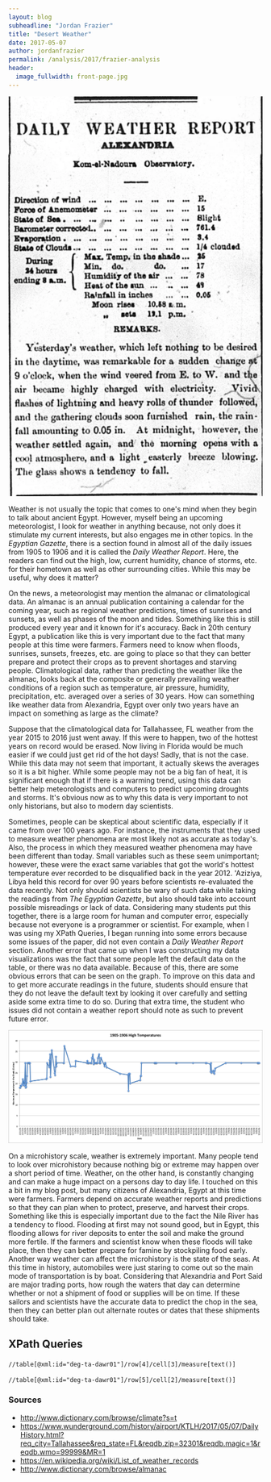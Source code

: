 ```yaml
---
layout: blog
subheadline: "Jordan Frazier"
title: "Desert Weather"
date: 2017-05-07
author: jordanfrazier
permalink: /analysis/2017/frazier-analysis
header:
  image_fullwidth: front-page.jpg
---
```

![frazier-dailyweatherreport](frazier-dailyweatherreport.png)

Weather is not usually the topic that comes to one's mind when they begin to talk about ancient Egypt. However, myself being an upcoming meteorologist, I look for weather in anything because, not only does it stimulate my current interests, but also engages me in other topics. In the _Egyptian Gazette_, there is a section found in almost all of the daily issues from 1905 to 1906 and it is called the _Daily Weather Report_. Here, the readers can find out the high, low, current humidity, chance of storms, etc. for their hometown as well as other surrounding cities. While this may be useful, why does it matter?

On the news, a meteorologist may mention the almanac or climatological data. An almanac is an annual publication containing a calendar for the coming year, such as regional weather predictions, times of sunrises and sunsets, as well as phases of the moon and tides. Something like this is still produced every year and it known for it's accuracy. Back in 20th century Egypt, a publication like this is very important due to the fact that many people at this time were farmers. Farmers need to know when floods, sunrises, sunsets, freezes, etc. are going to place so that they can better prepare and protect their crops as to prevent shortages and starving people. Climatological data, rather than predicting the weather like the almanac, looks back at the composite or generally prevailing weather conditions of a region such as temperature, air pressure, humidity, precipitation, etc. averaged over a series of 30 years. How can something like weather data from Alexandria, Egypt over only two years have an impact on something as large as the climate?

Suppose that the climatological data for Tallahassee, FL weather from the year 2015 to 2016 just went away. If this were to happen, two of the hottest years on record would be erased. Now living in Florida would be much easier if we could just get rid of the hot days! Sadly, that is not the case. While this data may not seem that important, it actually skews the averages so it is a bit higher. While some people may not be a big fan of heat, it is significant enough that if there is a warming trend, using this data can better help meteorologists and computers to predict upcoming droughts and storms. It's obvious now as to why this data is very important to not only historians, but also to modern day scientists.

Sometimes, people can be skeptical about scientific data, especially if it came from over 100 years ago. For instance, the instruments that they used to measure weather phenomena are most likely not as accurate as today's. Also, the process in which they measured weather phenomena may have been different than today. Small variables such as these seem unimportant; however, these were the exact same variables that got the world's hottest temperature ever recorded to be disqualified back in the year 2012. 'Aziziya, Libya held this record for over 90 years before scientists re-evaluated the data recently. Not only should scientists be wary of such data while taking the readings from _The Egyptian Gazette_, but also should take into account possible misreadings or lack of data. Considering many students put this together, there is a large room for human and computer error, especially because not everyone is a programmer or scientist. For example, when I was using my XPath Queries, I began running into some errors because some issues of the paper, did not even contain a _Daily Weather Report_ section. Another error that came up when I was constructing my data visualizations was the fact that some people left the default data on the table, or there was no data available. Because of this, there are some obvious errors that can be seen on the graph. To improve on this data and to get more accurate readings in the future, students should ensure that they do not leave the default text by looking it over carefully and setting aside some extra time to do so. During that extra time, the student who issues did not contain a weather report should note as such to prevent future error.

![frazier-1905-1906HighTemperatures](frazier-1905-1906HighTemperatures.png)

On a microhistory scale, weather is extremely important. Many people tend to look over microhistory because nothing big or extreme may happen over a short period of time. Weather, on the other hand, is constantly changing and can make a huge impact on a persons day to day life. I touched on this a bit in my blog post, but many citizens of Alexandria, Egypt at this time were farmers. Farmers depend on accurate weather reports and predictions so that they can plan when to protect, preserve, and harvest their crops. Something like this is especially important due to the fact the Nile River has a tendency to flood. Flooding at first may not sound good, but in Egypt, this flooding allows for river deposits to enter the soil and make the ground more fertile. If the farmers and scientist know when these floods will take place, then they can better prepare for famine by stockpiling food early. Another way weather can affect the microhistory is the state of the seas. At this time in history, automobiles were just staring to come out so the main mode of transportation is by boat. Considering that Alexandria and Port Said are major trading ports, how rough the waters that day can determine whether or not a shipment of food or supplies will be on time. If these sailors and scientists have the accurate data to predict the chop in the sea, then they can better plan out alternate routes or dates that these shipments should take.

## XPath Queries

`//table[@xml:id="deg-ta-dawr01"]/row[4]/cell[3]/measure[text()]`

`//table[@xml:id="deg-ta-dawr01"]/row[5]/cell[2]/measure[text()]`

### Sources
- http://www.dictionary.com/browse/climate?s=t
- https://www.wunderground.com/history/airport/KTLH/2017/05/07/DailyHistory.html?req_city=Tallahassee&req_state=FL&reqdb.zip=32301&reqdb.magic=1&reqdb.wmo=99999&MR=1
- https://en.wikipedia.org/wiki/List_of_weather_records
- http://www.dictionary.com/browse/almanac
